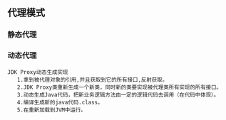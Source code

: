 ## 代理模式

### 静态代理

### 动态代理

    JDK Proxy动态生成实现
       1.拿到被代理对象的引用,并且获取到它的所有接口,反射获取。
       2.JDK Proxy类重新生成一个新类，同时新的类要实现被代理类所有实现的所有接口。
       3.动态生成Java代码，把新业务逻辑方法由一定的逻辑代码去调用（在代码中体现）。
       4.编译生成新的java代码.class。
       5.在重新加载到JVM中运行。

